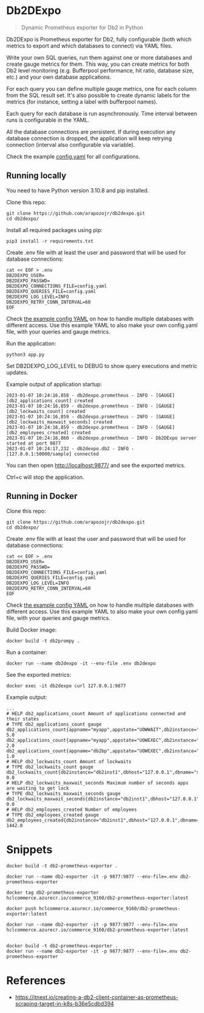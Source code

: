 # Db2DExpo

> Dynamic Prometheus exporter for Db2 in Python

Db2DExpo is Prometheus exporter for Db2, fully configurable (both which metrics to export and which databases to connect) via YAML files.

Write your own SQL queries, run them against one or more databases and create gauge metrics for them. This way, you can create metrics for both Db2 level monitoring (e.g. Bufferpool performance, hit ratio, database size, etc.) and your own database applications.

For each query you can define multiple gauge metrics, one for each column from the SQL result set. It's also possible to create dynamic labels for the metrics (for instance, setting a label with bufferpool names).

Each query for each database is run asynchronously. Time interval between runs is configurable in the YAML.

All the database connections are persistent. If during execution any database connection is dropped, the application will keep retrying connection (interval also configurable via variable).

Check the example [config.yaml](config.example.yaml) for all configurations.

## Running locally

You need to have Python version 3.10.8 and pip installed.

Clone this repo:

```shell
git clone https://github.com/arapozojr/db2dexpo.git
cd db2dexpo/
```

Install all required packages using pip:

```shell
pip3 install -r requirements.txt
```

Create .env file with at least the user and password that will be used for database connections:

```shell
cat << EOF > .env
DB2DEXPO_USER=
DB2DEXPO_PASSWD=
DB2DEXPO_CONNECTIONS_FILE=config.yaml
DB2DEXPO_QUERIES_FILE=config.yaml
DB2DEXPO_LOG_LEVEL=INFO
DB2DEXPO_RETRY_CONN_INTERVAL=60
EOF
```

Check [the example config YAML](config.example.yaml) on how to handle multiple databases with different access. Use this example YAML to also make your own config.yaml file, with your queries and gauge metrics.

Run the application:

```shell
python3 app.py
```

Set DB2DEXPO_LOG_LEVEL to DEBUG to show query executions and metric updates.

Example output of application startup:

```text
2023-01-07 10:24:16,858 - db2dexpo.prometheus - INFO - [GAUGE] [db2_applications_count] created
2023-01-07 10:24:16,859 - db2dexpo.prometheus - INFO - [GAUGE] [db2_lockwaits_count] created
2023-01-07 10:24:16,859 - db2dexpo.prometheus - INFO - [GAUGE] [db2_lockwaits_maxwait_seconds] created
2023-01-07 10:24:16,859 - db2dexpo.prometheus - INFO - [GAUGE] [db2_employees_created] created
2023-01-07 10:24:16,860 - db2dexpo.prometheus - INFO - Db2DExpo server started at port 9877
2023-01-07 10:24:17,232 - db2dexpo.db2 - INFO - [127.0.0.1:50000/sample] connected
```

You can then open [http://localhost:9877/](http://localhost:9877/) and see the exported metrics.

Ctrl+c will stop the application.

## Running in Docker

Clone this repo:

```shell
git clone https://github.com/arapozojr/db2dexpo.git
cd db2dexpo/
```

Create .env file with at least the user and password that will be used for database connections:

```shell
cat << EOF > .env
DB2DEXPO_USER=
DB2DEXPO_PASSWD=
DB2DEXPO_CONNECTIONS_FILE=config.yaml
DB2DEXPO_QUERIES_FILE=config.yaml
DB2DEXPO_LOG_LEVEL=INFO
DB2DEXPO_RETRY_CONN_INTERVAL=60
EOF
```

Check [the example config YAML](config.example.yaml) on how to handle multiple databases with different access. Use this example YAML to also make your own config.yaml file, with your queries and gauge metrics.

Build Docker image:

```shell
docker build -t db2prompy .
```

Run a container:

```shell
docker run --name db2dexpo -it --env-file .env db2dexpo
```

See the exported metrics:

```shell
docker exec -it db2dexpo curl 127.0.0.1:9877
```

Example output:

```text
...
# HELP db2_applications_count Amount of applications connected and their states
# TYPE db2_applications_count gauge
db2_applications_count{appname="myapp",appstate="UOWWAIT",db2instance="db2inst1",dbhost="127.0.0.1",dbname="sample",dbport="50000",dbenv="test"} 5.0
db2_applications_count{appname="myapp",appstate="UOWEXEC",db2instance="db2inst1",dbhost="127.0.0.1",dbname="sample",dbport="50000",dbenv="test"} 2.0
db2_applications_count{appname="db2bp",appstate="UOWEXEC",db2instance="db2inst1",dbhost="127.0.0.1",dbname="sample",dbport="50000",dbenv="test"} 1.0
# HELP db2_lockwaits_count Amount of lockwaits
# TYPE db2_lockwaits_count gauge
db2_lockwaits_count{db2instance="db2inst1",dbhost="127.0.0.1",dbname="sample",dbport="50000",dbenv="test"} 0.0
# HELP db2_lockwaits_maxwait_seconds Maximum number of seconds apps are waiting to get lock
# TYPE db2_lockwaits_maxwait_seconds gauge
db2_lockwaits_maxwait_seconds{db2instance="db2inst1",dbhost="127.0.0.1",dbname="sample",dbport="50000",dbenv="test"} 0.0
# HELP db2_employees_created Number of employees
# TYPE db2_employees_created gauge
db2_employees_created{db2instance="db2inst1",dbhost="127.0.0.1",dbname="sample",dbport="50000",dbenv="test",persontype="employee"} 1442.0
```
# Snippets


```
docker build -t db2-prometheus-exporter .

docker run --name db2-exporter -it -p 9877:9877 --env-file=.env db2-prometheus-exporter

docker tag db2-prometheus-exporter  hclcommerce.azurecr.io/commerce_9160/db2-prometheus-exporter:latest

docker push hclcommerce.azurecr.io/commerce_9160/db2-prometheus-exporter:latest

docker run --name db2-exporter -it -p 9877:9877 --env-file=.env  hclcommerce.azurecr.io/commerce_9160/db2-prometheus-exporter:latest


docker build -t db2-prometheus-exporter .
docker run --name db2-exporter -it -p 9877:9877 --env-file=.env db2-prometheus-exporter

```
# References
* https://itnext.io/creating-a-db2-client-container-as-prometheus-scraping-target-in-k8s-b36e5cdbd394
